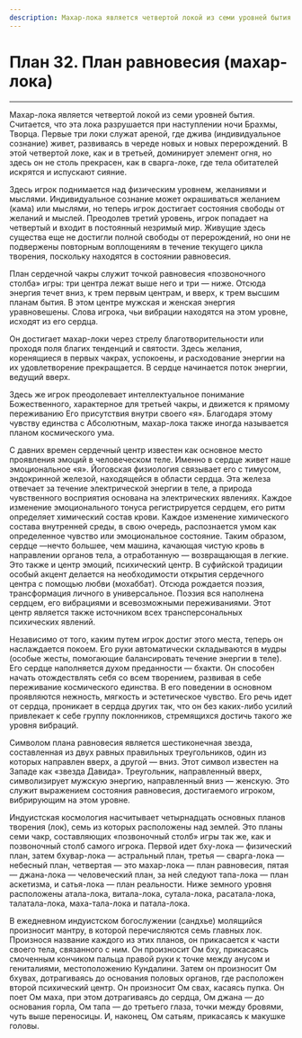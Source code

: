 ```yaml
---
description: Махар-лока является четвертой локой из семи уровней бытия. Считается, что эта лока разрушается при наступлении ночи Брахмы, Творца.
---
```

# План 32. План равновесия (махар-лока) 


---
Махар-лока является четвертой локой из семи уровней бытия. Считается, что эта лока разрушается при наступлении ночи Брахмы, Творца. Первые три локи служат ареной, где джива (индивидуальное сознание) живет, развиваясь в череде новых и новых перерождений. В этой четвертой локе, как и в третьей, доминирует элемент огня, но здесь он не столь прекрасен, как в сварга-локе, где тела обитателей искрятся и испускают сияние. 

Здесь игрок поднимается над физическим уровнем, желаниями и мыслями. Индивидуальное сознание может окрашиваться желанием (кама) или мыслями, но теперь игрок достигает состояния свободы от желаний и мыслей. Преодолев третий уровень, игрок попадает на четвертый и входит в постоянный незримый мир. Живущие здесь существа еще не достигли полной свободы от перерождений, но они не подвержены повторным воплощениям в течение текущего цикла творения, поскольку находятся в состоянии равновесия. 

План сердечной чакры служит точкой равновесия «позвоночного столба» игры: три центра лежат выше него и три — ниже. Отсюда энергия течет вниз, к трем первым центрам, и вверх, к трем высшим планам бытия. В этом центре мужская и женская энергия уравновешены. Слова игрока, чьи вибрации находятся на этом уровне, исходят из его сердца. 

Он достигает махар-локи через стрелу благотворительности или проходя поля благих тенденций и святости. Здесь желания, коренящиеся в первых чакрах, успокоены, и расходование энергии на их удовлетворение прекращается. В сердце начинается поток энергии, ведущий вверх. 

Здесь же игрок преодолевает интеллектуальное понимание Божественного, характерное для третьей чакры, и движется к прямому переживанию Его присутствия внутри своего «я». Благодаря этому чувству единства с Абсолютным, махар-лока также иногда называется планом космического ума. 

С давних времен сердечный центр известен как основное место проявления эмоций в человеческом теле. Именно в сердце живет наше эмоциональное «я». Йоговская физиология связывает его с тимусом, эндокринной железой, находящейся в области сердца. Эта железа отвечает за течение электрической энергии в теле, а природа чувственного восприятия основана на электрических явлениях. Каждое изменение эмоционального тонуса регистрируется сердцем, его ритм определяет химический состав крови. Каждое изменение химического состава внутренней среды, в свою очередь, распознается умом как определенное чувство или эмоциональное состояние. Таким образом, сердце —нечто большее, чем машина, качающая чистую кровь в направлении органов тела, а отработанную — возвращающая в легкие. Это также и центр эмоций, психический центр. В суфийской традиции особый акцент делается на необходимости открытия сердечного центра с помощью любви (мохаббат). Отсюда рождается поэзия, трансформация личного в универсальное. Поэзия вся наполнена сердцем, его вибрациями и всевозможными переживаниями. Этот центр является также источником всех трансперсональных психических явлений. 

Независимо от того, каким путем игрок достиг этого места, теперь он наслаждается покоем. Его руки автоматически складываются в мудры (особые жесты, помогающие балансировать течение энергии в теле). Его сердце наполняется духом преданности — бхакти. Он способен начать отождествлять себя со всем творением, развивая в себе переживание космического единства. В его поведении в основном проявляются нежность, мягкость и эстетическое чувство. Его речь идет от сердца, проникает в сердца других так, что он без каких-либо усилий привлекает к себе группу поклонников, стремящихся достичь такого же уровня вибраций. 

Символом плана равновесия является шестиконечная звезда, составленная из двух равных правильных треугольников, один из которых направлен вверх, а другой — вниз. Этот символ известен на Западе как «звезда Давида». Треугольник, направленный вверх, символизирует мужскую энергию, направленный вниз — женскую. Это служит выражением состояния равновесия, достигаемого игроком, вибрирующим на этом уровне. 

Индуистская космология насчитывает четырнадцать основных планов творения (лок), семь из которых расположены над землей. Это планы семи чакр, составляющих «позвоночный столб» игры так же, как и позвоночный столб самого игрока. Первой идет бху-лока — физический план, затем бхувар-лока — астральный план, третья — сварга-лока — небесный план, четвертая — это махар-лока — план равновесия, пятая — джана-лока — человеческий план, за ней следуют тапа-лока — план аскетизма, и сатья-лока — план реальности. Ниже земного уровня расположены атала-лока, витала-лока, сутала-лока, расатала-лока, талатала-лока, маха-тала-лока и патала-лока. 

В ежедневном индуистском богослужении (сандхье) молящийся произносит мантру, в которой перечисляются семь главных лок. Произнося название каждого из этих планов, он прикасается к части своего тела, связанного с ним. Он произносит Ом бху, прикасаясь смоченным кончиком пальца правой руки к точке между анусом и гениталиями, местоположению Кундалини. Затем он произносит Ом бхувах, дотрагиваясь до основания половых органов, где расположен второй психический центр. Он произносит Ом свах, касаясь пупка. Он поет Ом маха, при этом дотрагиваясь до сердца, Ом джана — до основания горла, Ом тапа — до третьего глаза, точки между бровями, чуть выше переносицы. И, наконец, Ом сатьям, прикасаясь к макушке головы.
